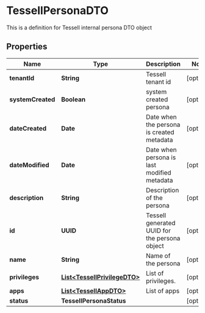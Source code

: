

# TessellPersonaDTO

This is a definition for Tessell internal persona DTO object

## Properties

Name | Type | Description | Notes
------------ | ------------- | ------------- | -------------
**tenantId** | **String** | Tessell tenant id |  [optional]
**systemCreated** | **Boolean** | system created persona |  [optional]
**dateCreated** | **Date** | Date when the persona is created  metadata |  [optional]
**dateModified** | **Date** | Date when persona is last modified  metadata |  [optional]
**description** | **String** | Description of the persona |  [optional]
**id** | **UUID** | Tessell generated UUID for the persona object |  [optional]
**name** | **String** | Name of the persona |  [optional]
**privileges** | [**List&lt;TessellPrivilegeDTO&gt;**](TessellPrivilegeDTO.md) | List of privileges. |  [optional]
**apps** | [**List&lt;TessellAppDTO&gt;**](TessellAppDTO.md) | List of apps |  [optional]
**status** | **TessellPersonaStatus** |  |  [optional]



